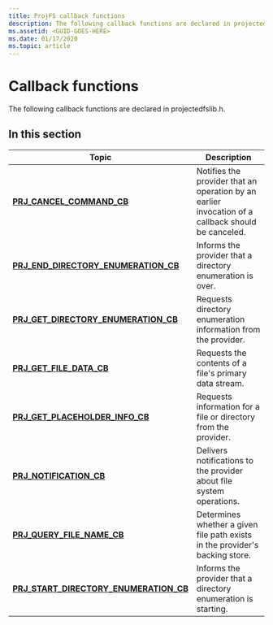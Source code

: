```yaml
---
title: ProjFS callback functions
description: The following callback functions are declared in projectedfslib.h.
ms.assetid: <GUID-GOES-HERE>
ms.date: 01/17/2020
ms.topic: article
---
```


# Callback functions

The following callback functions are declared in projectedfslib.h.

## In this section

| Topic | Description |
|-|-|
| [**PRJ_CANCEL_COMMAND_CB**](/windows/win32/api/projectedfslib/nc-projectedfslib-prj_cancel_command_cb) | Notifies the provider that an operation by an earlier invocation of a callback should be canceled. |
| [**PRJ_END_DIRECTORY_ENUMERATION_CB**](/windows/win32/api/projectedfslib/nc-projectedfslib-prj_end_directory_enumeration_cb) | Informs the provider that a directory enumeration is over. |
| [**PRJ_GET_DIRECTORY_ENUMERATION_CB**](/windows/win32/api/projectedfslib/nc-projectedfslib-prj_get_directory_enumeration_cb) | Requests directory enumeration information from the provider.
| [**PRJ_GET_FILE_DATA_CB**](/windows/win32/api/projectedfslib/nc-projectedfslib-prj_get_file_data_cb) | Requests the contents of a file's primary data stream.
| [**PRJ_GET_PLACEHOLDER_INFO_CB**](/windows/win32/api/projectedfslib/nc-projectedfslib-prj_get_placeholder_info_cb) | Requests information for a file or directory from the provider.
| [**PRJ_NOTIFICATION_CB**](/windows/win32/api/projectedfslib/nc-projectedfslib-prj_notification_cb) | Delivers notifications to the provider about file system operations.
| [**PRJ_QUERY_FILE_NAME_CB**](/windows/win32/api/projectedfslib/nc-projectedfslib-prj_query_file_name_cb) | Determines whether a given file path exists in the provider's backing store.
| [**PRJ_START_DIRECTORY_ENUMERATION_CB**](/windows/win32/api/projectedfslib/nc-projectedfslib-prj_start_directory_enumeration_cb) | Informs the provider that a directory enumeration is starting.